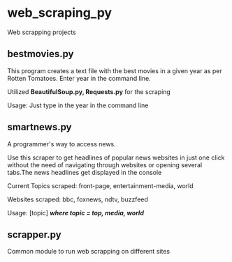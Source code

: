 # web_scraping_py
Web scrapping projects

## bestmovies.py
This program creates a text file with the best movies in a given year as per Rotten Tomatoes. Enter year in the command line. 

Utilized __BeautifulSoup.py, Requests.py__ for the scraping

Usage: Just type in the year in the command line

## smartnews.py
A programmer's way to access news.


Use this scraper to get headlines of popular news websites in just one click without the need of navigating through websites
or opening several tabs.The news headlines get displayed in the console


Current Topics scraped: front-page, entertainment-media, world


Websites scraped: bbc, foxnews, ndtv, buzzfeed


Usage: [topic] ___where topic = top, media, world___

## scrapper.py

Common module to run web scrapping on different sites
